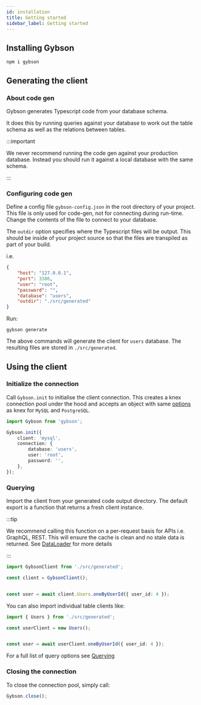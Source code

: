 ```yaml
---
id: installation
title: Getting started
sidebar_label: Getting started
---
```


## Installing Gybson

```
npm i gybson
```

## Generating the client

### About code gen

Gybson generates Typescript code from your database schema.

It does this by running queries against your database to work out the table schema as well as the relations between tables.

:::important

We never recommend running the code gen against your production database. Instead you should run it against a local database with the same schema.

:::

### Configuring code gen

Define a config file `gybson-config.json` in the root directory of your project.
This file is only used for code-gen, not for connecting during run-time.
Change the contents of the file to connect to your database.

The `outdir` option specifies where the Typescript files will be output.
This should be inside of your project source so that the files are transpiled as part of your build.

i.e.

```json
{
    "host": "127.0.0.1",
    "port": 3306,
    "user": "root",
    "password": "",
    "database": "users",
    "outdir": "./src/generated"
}
```

Run:

```
gybson generate
```

The above commands will generate the client for `users` database.
The resulting files are stored in `./src/generated`.

## Using the client

### Initialize the connection

Call `Gybson.init` to initialise the client connection.
This creates a knex connection pool under the hood and accepts an object with same [options](http://knexjs.org/#Installation-client) as knex for `MySQL` and `PostgreSQL`.

```typescript
import Gybson from 'gybson';

Gybson.init({
    client: 'mysql',
    connection: {
        database: 'users',
        user: 'root',
        password: '',
    },
});
```

### Querying

Import the client from your generated code output directory.
The default export is a function that returns a fresh client instance.

:::tip

We recommend calling this function on a per-request basis for APIs i.e. GraphQL, REST.
This will ensure the cache is clean and no stale data is returned.
See [DataLoader](https://github.com/graphql/dataloader#caching-per-request) for more details

:::

```typescript
import GybsonClient from './src/generated';

const client = GybsonClient();


const user = await client.Users.oneByUserId({ user_id: 4 });

```

You can also import individual table clients like:

```typescript
import { Users } from './src/generated';

const userClient = new Users();


const user = await userClient.oneByUserId({ user_id: 4 });

```

For a full list of query options see [Querying](querying.md)

### Closing the connection

To close the connection pool, simply call:

```typescript
Gybson.close();
```
